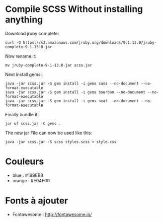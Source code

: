 # Compile SCSS Without installing anything

Download jruby complete:
```
curl -O https://s3.amazonaws.com/jruby.org/downloads/9.1.13.0/jruby-complete-9.1.13.0.jar
```
Now rename it:
```
mv jruby-complete-9-1-13.0.jar scss.jar
```
Next install gems:
```
java -jar scss.jar -S gem install -i gems sass --no-document --no-format-executable
java -jar scss.jar -S gem install -i gems bourbon --no-document --no-format-executable
java -jar scss.jar -S gem install -i gems neat --no-document --no-format-executable
```

Finally bundle it:
```
jar uf scss.jar -C gems .
```
The new jar File can now be used like this:
```
java -jar scss.jar -S scss styles.scss > style.css
```

# Couleurs

- blue : #199EB8
- orange : #E04F00

# Fonts à ajouter
- Fontawesome : http://fontawesome.io/

